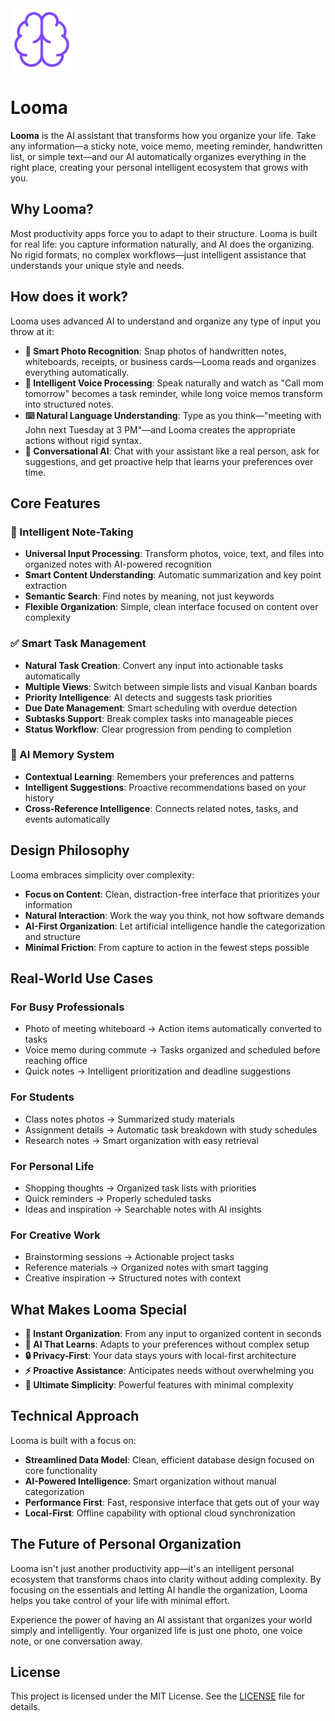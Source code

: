 <img src="public/icon.png" width="100" height="100" />

# Looma

**Looma** is the AI assistant that transforms how you organize your life. Take any information—a
sticky note, voice memo, meeting reminder, handwritten list, or simple text—and our AI automatically
organizes everything in the right place, creating your personal intelligent ecosystem that grows
with you.

## Why Looma?

Most productivity apps force you to adapt to their structure. Looma is built for real life: you
capture information naturally, and AI does the organizing. No rigid formats, no complex
workflows—just intelligent assistance that understands your unique style and needs.

## How does it work?

Looma uses advanced AI to understand and organize any type of input you throw at it:

- **📸 Smart Photo Recognition**: Snap photos of handwritten notes, whiteboards, receipts, or
  business cards—Looma reads and organizes everything automatically.
- **🎤 Intelligent Voice Processing**: Speak naturally and watch as "Call mom tomorrow" becomes a
  task reminder, while long voice memos transform into structured notes.
- **⌨️ Natural Language Understanding**: Type as you think—"meeting with John next Tuesday at 3
  PM"—and Looma creates the appropriate actions without rigid syntax.
- **🧠 Conversational AI**: Chat with your assistant like a real person, ask for suggestions, and
  get proactive help that learns your preferences over time.

## Core Features

### 📝 Intelligent Note-Taking

- **Universal Input Processing**: Transform photos, voice, text, and files into organized notes with
  AI-powered recognition
- **Smart Content Understanding**: Automatic summarization and key point extraction
- **Semantic Search**: Find notes by meaning, not just keywords
- **Flexible Organization**: Simple, clean interface focused on content over complexity

### ✅ Smart Task Management

- **Natural Task Creation**: Convert any input into actionable tasks automatically
- **Multiple Views**: Switch between simple lists and visual Kanban boards
- **Priority Intelligence**: AI detects and suggests task priorities
- **Due Date Management**: Smart scheduling with overdue detection
- **Subtasks Support**: Break complex tasks into manageable pieces
- **Status Workflow**: Clear progression from pending to completion

### 🧠 AI Memory System

- **Contextual Learning**: Remembers your preferences and patterns
- **Intelligent Suggestions**: Proactive recommendations based on your history
- **Cross-Reference Intelligence**: Connects related notes, tasks, and events automatically

## Design Philosophy

Looma embraces simplicity over complexity:

- **Focus on Content**: Clean, distraction-free interface that prioritizes your information
- **Natural Interaction**: Work the way you think, not how software demands
- **AI-First Organization**: Let artificial intelligence handle the categorization and structure
- **Minimal Friction**: From capture to action in the fewest steps possible

## Real-World Use Cases

### For Busy Professionals

- Photo of meeting whiteboard → Action items automatically converted to tasks
- Voice memo during commute → Tasks organized and scheduled before reaching office
- Quick notes → Intelligent prioritization and deadline suggestions

### For Students

- Class notes photos → Summarized study materials
- Assignment details → Automatic task breakdown with study schedules
- Research notes → Smart organization with easy retrieval

### For Personal Life

- Shopping thoughts → Organized task lists with priorities
- Quick reminders → Properly scheduled tasks
- Ideas and inspiration → Searchable notes with AI insights

### For Creative Work

- Brainstorming sessions → Actionable project tasks
- Reference materials → Organized notes with smart tagging
- Creative inspiration → Structured notes with context

## What Makes Looma Special

- **🚀 Instant Organization**: From any input to organized content in seconds
- **🧠 AI That Learns**: Adapts to your preferences without complex setup
- **🔒 Privacy-First**: Your data stays yours with local-first architecture
- **⚡ Proactive Assistance**: Anticipates needs without overwhelming you
- **🎯 Ultimate Simplicity**: Powerful features with minimal complexity

## Technical Approach

Looma is built with a focus on:

- **Streamlined Data Model**: Clean, efficient database design focused on core functionality
- **AI-Powered Intelligence**: Smart organization without manual categorization
- **Performance First**: Fast, responsive interface that gets out of your way
- **Local-First**: Offline capability with optional cloud synchronization

## The Future of Personal Organization

Looma isn't just another productivity app—it's an intelligent personal ecosystem that transforms
chaos into clarity without adding complexity. By focusing on the essentials and letting AI handle
the organization, Looma helps you take control of your life with minimal effort.

Experience the power of having an AI assistant that organizes your world simply and intelligently.
Your organized life is just one photo, one voice note, or one conversation away.

## License

This project is licensed under the MIT License. See the [LICENSE](LICENSE) file for details.
